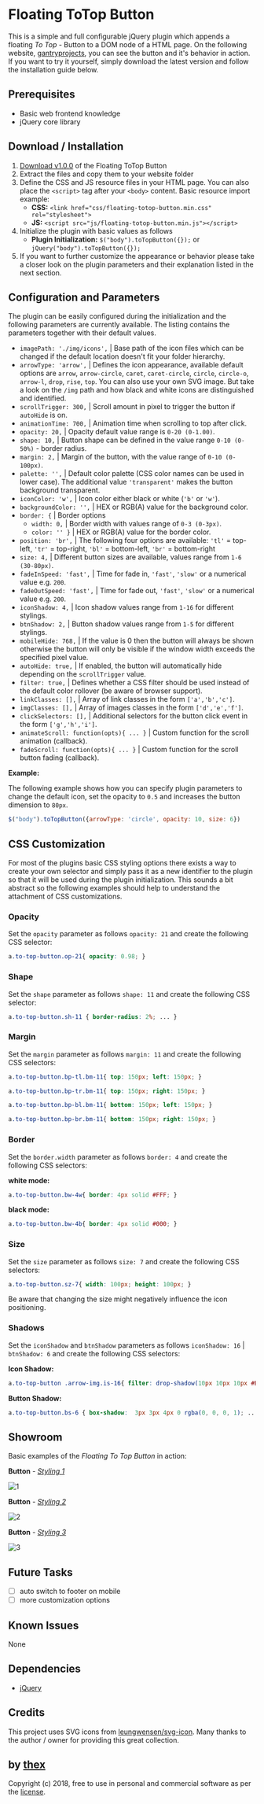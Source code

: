 # Floating ToTop Button
This is a simple and full configurable jQuery plugin which appends a floating *To Top* - Button to a DOM node of a HTML page. On the following website, [gantryprojects](https://gantryprojects.com), you can see the button and it's behavior in action. If you want to try it yourself, simply download the latest version and follow the installation guide below.

## Prerequisites
* Basic web frontend knowledge
* jQuery core library

## Download / Installation
1. [Download v1.0.0](https://github.com/thexmanxyz/Floating-ToTop-Button/archive/v1.0.0.zip) of the Floating ToTop Button
2. Extract the files and copy them to your website folder
3. Define the CSS and JS resource files in your HTML page. You can  also place the `<script>` tag after your `<body>` content. Basic resource import example:
   * **CSS:** `<link href="css/floating-totop-button.min.css" rel="stylesheet">`
   * **JS:** `<script src="js/floating-totop-button.min.js"></script>`
4. Initialize the plugin with basic values as follows
   * **Plugin Initialization:** `$("body").toTopButton({});` or `jQuery("body").toTopButton({});`
5. If you want to further customize the appearance or behavior please take a closer look on the plugin parameters and their explanation listed in the next section.

## Configuration and Parameters
The plugin can be easily configured during the initialization and the following parameters are currently available. The listing contains the parameters together with their default values.

- `imagePath: './img/icons',` | Base path of the icon files which can be changed if the default location doesn't fit your folder hierarchy.
- `arrowType: 'arrow',` | Defines the icon appearance, available default options are `arrow`, `arrow-circle`, `caret`, `caret-circle`, `circle`, `circle-o`, `arrow-l`, `drop`, `rise`, `top`. You can also use your own SVG image. But take a look on the `/img` path and how black and white icons are distinguished and identified.
- `scrollTrigger: 300,` | Scroll amount in pixel to trigger the button if `autoHide` is on.
- `animationTime: 700,` | Animation time when scrolling to top after click.
- `opacity: 20,` | Opacity default value range is `0-20 (0-1.00)`.
- `shape: 10,` | Button shape can be defined in the value range `0-10 (0-50%)` - border radius.
- `margin: 2,` | Margin of the button, with the value range of `0-10 (0-100px)`.
- `palette: '',` | Default color palette (CSS color names can be used in lower case). The additional value `'transparent'` makes the button background transparent.
- `iconColor: 'w',` | Icon color either black or white (`'b'` or `'w'`).
- `backgroundColor: '',` | HEX or RGB(A) value for the background color.
- `border: {` | Border options
	- `width: 0,` | Border width with values range of `0-3 (0-3px)`.
	- `color: '' }` | HEX or RGB(A) value for the border color.
- `position: 'br',` | The following four options are available: `'tl'` = top-left, `'tr'` = top-right, `'bl'` = bottom-left, `'br'` = bottom-right
- `size: 4,` | Different button sizes are available, values range from `1-6 (30-80px)`.
- `fadeInSpeed: 'fast',` | Time for fade in, `'fast'`, `'slow'` or a numerical value e.g. `200`.
- `fadeOutSpeed: 'fast',` | Time for fade out, `'fast'`, `'slow'` or a numerical value e.g. `200`.
- `iconShadow: 4,` | Icon shadow values range from `1-16` for different stylings.
- `btnShadow: 2,` | Button shadow values range from `1-5` for different stylings.
- `mobileHide: 768,` | If the value is 0 then the button will always be shown otherwise the button will only be visible if the window width exceeds the specified pixel value.
- `autoHide: true,` | If enabled, the button will automatically hide depending on the `scrollTrigger` value.
- `filter: true,` | Defines whether a CSS filter should be used instead of the default color rollover (be aware of browser support).
- `linkClasses: [],` | Array of link classes in the form `['a','b','c']`.
- `imgClasses: [],` | Array of images classes in the form `['d','e','f']`.
- `clickSelectors: [],` | Additional selectors for the button click event in the form `['g','h','i']`.
- `animateScroll: function(opts){ ... }` | Custom function for the scroll animation (callback).
- `fadeScroll: function(opts){ ... }` | Custom function for the scroll button fading (callback).

**Example:**

The following example shows how you can specify plugin parameters to change the default icon, set the opacity to `0.5` and increases the button dimension to `80px`.

```Javascript
$("body").toTopButton({arrowType: 'circle', opacity: 10, size: 6})
``` 

## CSS Customization
For most of the plugins basic CSS styling options there exists a way to create your own selector and simply pass it as a new identifier to the plugin so that it will be used during the plugin initialization. This sounds a bit abstract so the following examples should help to understand the attachment of CSS customizations.

### Opacity
Set the `opacity` parameter as follows `opacity: 21` and create the following CSS selector:

```CSS
a.to-top-button.op-21{ opacity: 0.98; }
```

### Shape
Set the `shape` parameter as follows `shape: 11` and create the following CSS selector:

```CSS
a.to-top-button.sh-11 { border-radius: 2%; ... }
```

### Margin

Set the `margin` parameter as follows `margin: 11` and create the following CSS selectors:

```CSS
a.to-top-button.bp-tl.bm-11{ top: 150px; left: 150px; }
```

```CSS
a.to-top-button.bp-tr.bm-11{ top: 150px; right: 150px; }
```

```CSS
a.to-top-button.bp-bl.bm-11{ bottom: 150px; left: 150px; }
```

```CSS
a.to-top-button.bp-br.bm-11{ bottom: 150px; right: 150px; }
```

### Border

Set the `border.width` parameter as follows `border: 4` and create the following CSS selectors:

**white mode:**

```CSS
a.to-top-button.bw-4w{ border: 4px solid #FFF; }
```

**black mode:**

```CSS
a.to-top-button.bw-4b{ border: 4px solid #000; }
```

### Size

Set the `size` parameter as follows `size: 7` and create the following CSS selectors:

```CSS
a.to-top-button.sz-7{ width: 100px; height: 100px; }
```

Be aware that changing the size might negatively influence the icon positioning.

### Shadows
Set the `iconShadow` and `btnShadow` parameters as follows `iconShadow: 16` | `btnShadow: 6` and create the following CSS selectors:

**Icon Shadow:**

```CSS
a.to-top-button .arrow-img.is-16{ filter: drop-shadow(10px 10px 10px #EEE); ... }
```

**Button Shadow:**

```CSS
a.to-top-button.bs-6 { box-shadow:  3px 3px 4px 0 rgba(0, 0, 0, 1); ... }
```

## Showroom
Basic examples of the *Floating To Top Button* in action:


**Button** - *[Styling 1](/screenshots/button-1.jpg)*

![1](/screenshots/button-1.jpg)

**Button** - *[Styling 2](/screenshots/button-2.jpg)*

![2](/screenshots/button-2.jpg)

**Button** - *[Styling 3](/button-3.jpg)*

![3](/screenshots/button-3.jpg)

## Future Tasks
- [ ] auto switch to footer on mobile 
- [ ] more customization options

## Known Issues
None

## Dependencies
* [jQuery](https://jquery.com/)

## Credits
This project uses SVG icons from [leungwensen/svg-icon](https://github.com/leungwensen/svg-icon). Many thanks to the author / owner for providing this great collection.

## by [thex](https://github.com/thexmanxyz)
Copyright (c) 2018, free to use in personal and commercial software as per the [license](/LICENSE.md).
